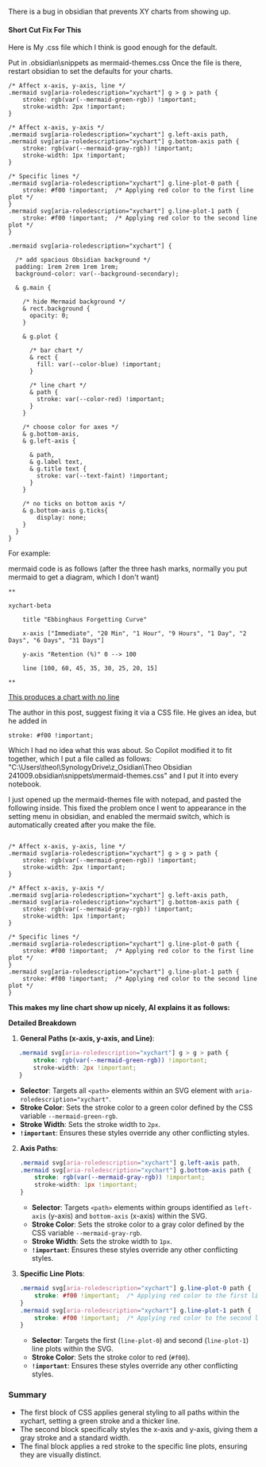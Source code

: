 There is a bug in obsidian that prevents XY charts from showing up.

#### Short Cut Fix For This

Here is My .css file which I think is good enough for the default.

Put in \.obsidian\snippets as mermaid-themes.css  Once the file is there, restart obsidian to set the defaults for your charts.
```TextCopy
/* Affect x-axis, y-axis, line */
.mermaid svg[aria-roledescription="xychart"] g > g > path {
    stroke: rgb(var(--mermaid-green-rgb)) !important;
    stroke-width: 2px !important;
}

/* Affect x-axis, y-axis */
.mermaid svg[aria-roledescription="xychart"] g.left-axis path,
.mermaid svg[aria-roledescription="xychart"] g.bottom-axis path {
    stroke: rgb(var(--mermaid-gray-rgb)) !important;
    stroke-width: 1px !important;
}

/* Specific lines */
.mermaid svg[aria-roledescription="xychart"] g.line-plot-0 path {
    stroke: #f00 !important;  /* Applying red color to the first line plot */
}
.mermaid svg[aria-roledescription="xychart"] g.line-plot-1 path {
    stroke: #f00 !important;  /* Applying red color to the second line plot */
}

.mermaid svg[aria-roledescription="xychart"] {

  /* add spacious Obsidian background */
  padding: 1rem 2rem 1rem 1rem;
  background-color: var(--background-secondary);

  & g.main {

    /* hide Mermaid background */
    & rect.background {
      opacity: 0;
    }

    & g.plot {

      /* bar chart */
      & rect {
        fill: var(--color-blue) !important;
      }

      /* line chart */
      & path {
        stroke: var(--color-red) !important;
      }
    }

    /* choose color for axes */
    & g.bottom-axis,
    & g.left-axis {

      & path,
      & g.label text,
      & g.title text {
        stroke: var(--text-faint) !important;
      }
    }

    /* no ticks on bottom axis */
    & g.bottom-axis g.ticks{
        display: none;
    }  
  }
}
```



For example:

mermaid code is as follows (after the three hash marks, normally you put mermaid to get a diagram, which I don't want)

```
**

xychart-beta

    title "Ebbinghaus Forgetting Curve"

    x-axis ["Immediate", "20 Min", "1 Hour", "9 Hours", "1 Day", "2 Days", "6 Days", "31 Days"]

    y-axis "Retention (%)" 0 --> 100

    line [100, 60, 45, 35, 30, 25, 20, 15]

**
```

[This produces a chart with no line]([https://forum.obsidian.md/t/mermaid-lines-not-showing-in-xy-chart/75765/4) 

The author in this post, suggest fixing it via a CSS file.  He gives an idea, but he added in 

`stroke: #f00 !important;`

Which I had no idea what this was about.  So Copilot modified it to fit together, which I put a file called  as follows:  "C:\Users\theol\SynologyDrive\z_Osidian\Theo Obsidian 241009\.obsidian\snippets\mermaid-themes.css" and I put it into every notebook.

I just opened up the mermaid-themes file with notepad, and pasted the following inside.  This fixed the problem once I went to appearance in the setting menu in obsidian, and enabled the mermaid switch, which is automatically created after you make the file.
```

/* Affect x-axis, y-axis, line */
.mermaid svg[aria-roledescription="xychart"] g > g > path {
    stroke: rgb(var(--mermaid-green-rgb)) !important;
    stroke-width: 2px !important;
}

/* Affect x-axis, y-axis */
.mermaid svg[aria-roledescription="xychart"] g.left-axis path,
.mermaid svg[aria-roledescription="xychart"] g.bottom-axis path {
    stroke: rgb(var(--mermaid-gray-rgb)) !important;
    stroke-width: 1px !important;
}

/* Specific lines */
.mermaid svg[aria-roledescription="xychart"] g.line-plot-0 path {
    stroke: #f00 !important;  /* Applying red color to the first line plot */
}
.mermaid svg[aria-roledescription="xychart"] g.line-plot-1 path {
    stroke: #f00 !important;  /* Applying red color to the second line plot */
}

```

**This makes my line chart show up nicely, AI explains it as follows:**


**Detailed Breakdown**

1. **General Paths (x-axis, y-axis, and Line)**:
```css 
   .mermaid svg[aria-roledescription="xychart"] g > g > path {
       stroke: rgb(var(--mermaid-green-rgb)) !important;
       stroke-width: 2px !important;
   }
   ```
   - **Selector**: Targets all `<path>` elements within an SVG element with `aria-roledescription="xychart"`.
   - **Stroke Color**: Sets the stroke color to a green color defined by the CSS variable `--mermaid-green-rgb`.
   - **Stroke Width**: Sets the stroke width to `2px`.
   - **`!important`**: Ensures these styles override any other conflicting styles.

2. **Axis Paths**:
   ```css
   .mermaid svg[aria-roledescription="xychart"] g.left-axis path,
   .mermaid svg[aria-roledescription="xychart"] g.bottom-axis path {
       stroke: rgb(var(--mermaid-gray-rgb)) !important;
       stroke-width: 1px !important;
   }
   ```
   - **Selector**: Targets `<path>` elements within groups identified as `left-axis` (y-axis) and `bottom-axis` (x-axis) within the SVG.
   - **Stroke Color**: Sets the stroke color to a gray color defined by the CSS variable `--mermaid-gray-rgb`.
   - **Stroke Width**: Sets the stroke width to `1px`.
   - **`!important`**: Ensures these styles override any other conflicting styles.

3. **Specific Line Plots**:
   ```css
   .mermaid svg[aria-roledescription="xychart"] g.line-plot-0 path {
       stroke: #f00 !important;  /* Applying red color to the first line plot */
   }
   .mermaid svg[aria-roledescription="xychart"] g.line-plot-1 path {
       stroke: #f00 !important;  /* Applying red color to the second line plot */
   }
   ```
   - **Selector**: Targets the first (`line-plot-0`) and second (`line-plot-1`) line plots within the SVG.
   - **Stroke Color**: Sets the stroke color to red (`#f00`).
   - **`!important`**: Ensures these styles override any other conflicting styles.

### Summary

- The first block of CSS applies general styling to all paths within the xychart, setting a green stroke and a thicker line.
- The second block specifically styles the x-axis and y-axis, giving them a gray stroke and a standard width.
- The final block applies a red stroke to the specific line plots, ensuring they are visually distinct.

